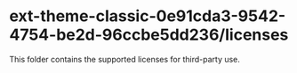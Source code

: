 # ext-theme-classic-0e91cda3-9542-4754-be2d-96ccbe5dd236/licenses

This folder contains the supported licenses for third-party use.
